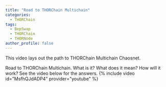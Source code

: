 ```yaml
---
title: "Road to THORChain Multichain"
categories:
  - THORChain
tags:
  - BepSwap
  - THORChain
  - THORNode
author_profile: false
---
```


This video lays out the path to THORChain Multichain Chaosnet. 

Road to THORChain Multichain. What is it? What does it mean? How will it work? See the video below for the answers. 
{% include video id="MsfhQJdADP4" provider="youtube" %}
